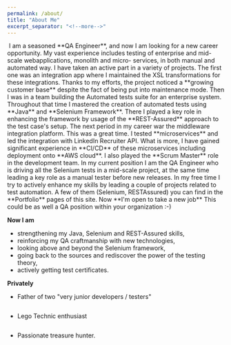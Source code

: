```yaml
---
permalink: /about/
title: "About Me"
excerpt_separator: "<!--more-->"
---
```

<!--more-->
<img src="{{ site.url }}{{ site.baseurl }}/assets/images/IMG_5526.JPG" alt="">
<!--more-->
I am a seasoned **QA Engineer**, and now I am looking for a new career opportunity. My vast experience includes testing of enterprise and mid-scale webapplications, monolith and micro- services, in both manual and automated way. 
<!--more-->
I have taken an active part in a variety of projects. The first one was an integration app where I maintained the XSL transformations for these integrations. Thanks to my efforts, the project noticed a **growing customer base** despite the fact of being put into maintenance mode.
<!--more-->
Then I was in a team building the Automated tests suite for an enterprise system. Throughout that time I mastered the creation of automated tests using **Java** and **Selenium Framework**. There I played a key role in enhancing the framework by usage of the **REST-Assured** approach to the test case's setup.
<!--more-->
The next period in my career war the middleware integration platform. This was a great time. I tested **microservices** and led the integration with LinkedIn Recruiter API. What is more, I have gained significant experience in **CI/CD** of these microservices including deployment onto **AWS cloud**. I also played the **Scrum Master** role in the development team.
<!--more-->
In my current position I am the QA Engineer who is driving all the Selenium tests in a mid-scale project, at the same time leading a key role as a manual tester before new releases.
<!--more-->
In my free time I try to actively enhance my skills by leading a couple of projects related to test automation. A few of them (Selenium, RESTAssured) you can find in the **Portfolio** pages of this site.
<!--more-->
Now **I'm open to take a new job** This could be as well a QA position within your organization :-)
<!--more-->

**Now I am**
* strengthening my Java, Selenium and REST-Assured skills, 
* reinforcing my QA craftmanship with new technologies, 
* looking above and beyond the Selenium framework,
* going back to the sources and rediscover the power of the testing theory,
* actively getting test certificates.

<!--more-->
**Privately** 
* Father of two "very junior developers / testers"

<img src="{{ site.url }}{{ site.baseurl }}/assets/images/oni.png" alt="">

<!--more-->
* Lego Technic enthusiast 

<img src="{{ site.url }}{{ site.baseurl }}/assets/images/Mark_4.png" alt="">

<!--more-->
* Passionate treasure hunter.

<img src="{{ site.url }}{{ site.baseurl }}/assets/images/lego _metal_detectorist.jpeg" alt="">
